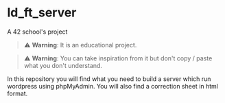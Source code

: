 # ld_ft_server
A 42 school's project

> :warning: **Warning**: It is an educational project.

> :warning: **Warning**: You can take inspiration from it but don't copy / paste what you don't understand.

In this repository you will find what you need to build a server which run wordpress using phpMyAdmin.
You will also find a correction sheet in html format.
